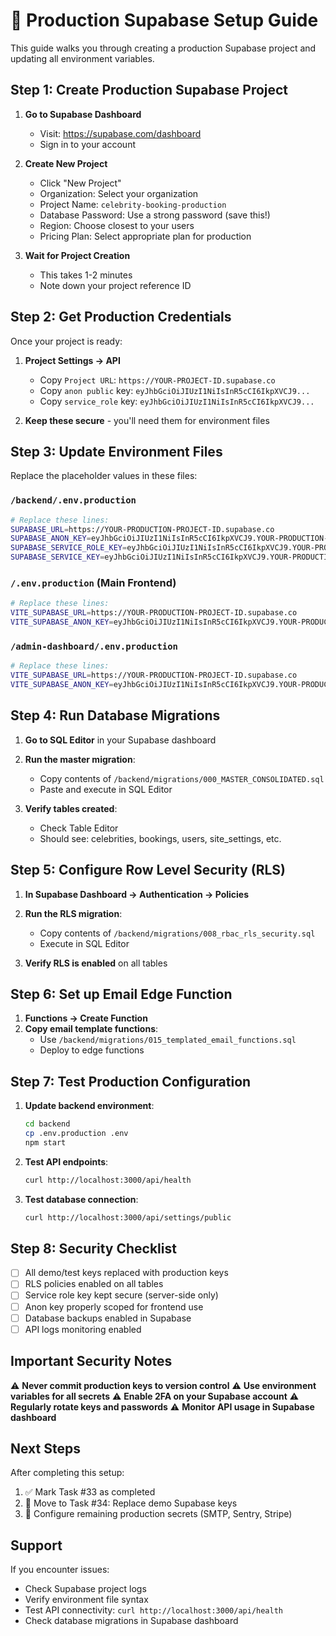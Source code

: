 # 🚀 Production Supabase Setup Guide

This guide walks you through creating a production Supabase project and updating all environment variables.

## Step 1: Create Production Supabase Project

1. **Go to Supabase Dashboard**
   - Visit: https://supabase.com/dashboard
   - Sign in to your account

2. **Create New Project**
   - Click "New Project"
   - Organization: Select your organization
   - Project Name: `celebrity-booking-production`
   - Database Password: Use a strong password (save this!)
   - Region: Choose closest to your users
   - Pricing Plan: Select appropriate plan for production

3. **Wait for Project Creation**
   - This takes 1-2 minutes
   - Note down your project reference ID

## Step 2: Get Production Credentials

Once your project is ready:

1. **Project Settings → API**
   - Copy `Project URL`: `https://YOUR-PROJECT-ID.supabase.co`
   - Copy `anon public` key: `eyJhbGciOiJIUzI1NiIsInR5cCI6IkpXVCJ9...`
   - Copy `service_role` key: `eyJhbGciOiJIUzI1NiIsInR5cCI6IkpXVCJ9...`

2. **Keep these secure** - you'll need them for environment files

## Step 3: Update Environment Files

Replace the placeholder values in these files:

### `/backend/.env.production`
```bash
# Replace these lines:
SUPABASE_URL=https://YOUR-PRODUCTION-PROJECT-ID.supabase.co
SUPABASE_ANON_KEY=eyJhbGciOiJIUzI1NiIsInR5cCI6IkpXVCJ9.YOUR-PRODUCTION-ANON-KEY
SUPABASE_SERVICE_ROLE_KEY=eyJhbGciOiJIUzI1NiIsInR5cCI6IkpXVCJ9.YOUR-PRODUCTION-SERVICE-ROLE-KEY
SUPABASE_SERVICE_KEY=eyJhbGciOiJIUzI1NiIsInR5cCI6IkpXVCJ9.YOUR-PRODUCTION-SERVICE-KEY
```

### `/.env.production` (Main Frontend)
```bash
# Replace these lines:
VITE_SUPABASE_URL=https://YOUR-PRODUCTION-PROJECT-ID.supabase.co
VITE_SUPABASE_ANON_KEY=eyJhbGciOiJIUzI1NiIsInR5cCI6IkpXVCJ9.YOUR-PRODUCTION-ANON-KEY
```

### `/admin-dashboard/.env.production`
```bash
# Replace these lines:
VITE_SUPABASE_URL=https://YOUR-PRODUCTION-PROJECT-ID.supabase.co
VITE_SUPABASE_ANON_KEY=eyJhbGciOiJIUzI1NiIsInR5cCI6IkpXVCJ9.YOUR-PRODUCTION-ANON-KEY
```

## Step 4: Run Database Migrations

1. **Go to SQL Editor** in your Supabase dashboard
2. **Run the master migration**:
   - Copy contents of `/backend/migrations/000_MASTER_CONSOLIDATED.sql`
   - Paste and execute in SQL Editor

3. **Verify tables created**:
   - Check Table Editor
   - Should see: celebrities, bookings, users, site_settings, etc.

## Step 5: Configure Row Level Security (RLS)

1. **In Supabase Dashboard → Authentication → Policies**
2. **Run the RLS migration**:
   - Copy contents of `/backend/migrations/008_rbac_rls_security.sql`
   - Execute in SQL Editor

3. **Verify RLS is enabled** on all tables

## Step 6: Set up Email Edge Function

1. **Functions → Create Function**
2. **Copy email template functions**:
   - Use `/backend/migrations/015_templated_email_functions.sql`
   - Deploy to edge functions

## Step 7: Test Production Configuration

1. **Update backend environment**:
   ```bash
   cd backend
   cp .env.production .env
   npm start
   ```

2. **Test API endpoints**:
   ```bash
   curl http://localhost:3000/api/health
   ```

3. **Test database connection**:
   ```bash
   curl http://localhost:3000/api/settings/public
   ```

## Step 8: Security Checklist

- [ ] All demo/test keys replaced with production keys
- [ ] RLS policies enabled on all tables
- [ ] Service role key kept secure (server-side only)
- [ ] Anon key properly scoped for frontend use
- [ ] Database backups enabled in Supabase
- [ ] API logs monitoring enabled

## Important Security Notes

⚠️ **Never commit production keys to version control**
⚠️ **Use environment variables for all secrets**
⚠️ **Enable 2FA on your Supabase account**
⚠️ **Regularly rotate keys and passwords**
⚠️ **Monitor API usage in Supabase dashboard**

## Next Steps

After completing this setup:
1. ✅ Mark Task #33 as completed
2. 🔄 Move to Task #34: Replace demo Supabase keys
3. 🔐 Configure remaining production secrets (SMTP, Sentry, Stripe)

## Support

If you encounter issues:
- Check Supabase project logs
- Verify environment file syntax
- Test API connectivity: `curl http://localhost:3000/api/health`
- Check database migrations in Supabase dashboard